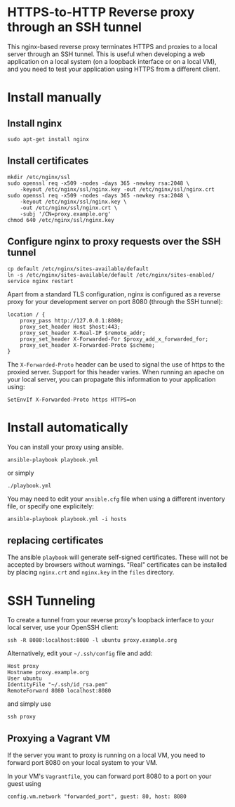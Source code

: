 # HTTPS-to-HTTP Reverse proxy through an SSH tunnel

This nginx-based reverse proxy terminates HTTPS and proxies to a local server through an SSH tunnel. This is useful when developing a web application on a local system (on a loopback interface or on a local VM), and you need to test your application using HTTPS from a different client.

# Install manually

## Install nginx

	sudo apt-get install nginx

## Install certificates

	mkdir /etc/nginx/ssl
	sudo openssl req -x509 -nodes -days 365 -newkey rsa:2048 \
		-keyout /etc/nginx/ssl/nginx.key -out /etc/nginx/ssl/nginx.crt
	sudo openssl req -x509 -nodes -days 365 -newkey rsa:2048 \
		-keyout /etc/nginx/ssl/nginx.key \
		-out /etc/nginx/ssl/nginx.crt \
		-subj '/CN=proxy.example.org'
	chmod 640 /etc/nginx/ssl/nginx.key

## Configure nginx to proxy requests over the SSH tunnel

	cp default /etc/nginx/sites-available/default 
	ln -s /etc/nginx/sites-available/default /etc/nginx/sites-enabled/
	service nginx restart

Apart from a standard TLS configuration, nginx is configured as a reverse proxy for  your development server on port 8080 (through the SSH tunnel): 

	location / {
		proxy_pass http://127.0.0.1:8080;
		proxy_set_header Host $host:443;
		proxy_set_header X-Real-IP $remote_addr;
        proxy_set_header X-Forwarded-For $proxy_add_x_forwarded_for;
		proxy_set_header X-Forwarded-Proto $scheme;
	}

The `X-Forwarded-Proto` header can be used to signal the use of https to the proxied server. Support for this header varies. When running an apache on your local server, you can propagate this information to your application using:

	SetEnvIf X-Forwarded-Proto https HTTPS=on

# Install automatically

You can install your proxy using ansible.

	ansible-playbook playbook.yml

or simply

	./playbook.yml

You may need to edit your `ansible.cfg` file when using a different inventory file, or specify one explicitely:

	ansible-playbook playbook.yml -i hosts

## replacing certificates

The ansible `playbook` will generate self-signed certificates. These will not be accepted by browsers without warnings. "Real" certificates can be installed by placing `nginx.crt` and `nginx.key` in the `files` directory.


# SSH Tunneling

To create a tunnel from your reverse proxy's loopback interface to your local server, use your OpenSSH client:

	ssh -R 8080:localhost:8080 -l ubuntu proxy.example.org

Alternatively, edit your `~/.ssh/config` file and add:

	Host proxy
	Hostname proxy.example.org
	User ubuntu
	IdentityFile "~/.ssh/id_rsa.pem"
	RemoteForward 8080 localhost:8080

and simply use

	ssh proxy

## Proxying a Vagrant VM

If the server you want to proxy is running on a local VM, you need to forward port 8080 on your local system to your VM.

In your VM's `Vagrantfile`, you can forward port 8080 to a port on your guest using

	config.vm.network "forwarded_port", guest: 80, host: 8080

